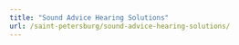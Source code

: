 ```yaml
---
title: "Sound Advice Hearing Solutions"
url: /saint-petersburg/sound-advice-hearing-solutions/
---
```

